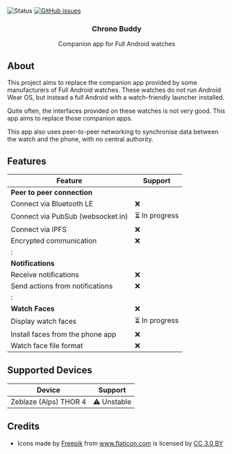 ![Status](https://img.shields.io/badge/status-broken-red.svg)
[![GitHub issues](https://img.shields.io/github/issues/jjv360/chrono-buddy.svg)](https://github.com/jjv360/chrono-buddy/issues)

<h3 align="center">Chrono Buddy</h3>
<p align="center">Companion app for Full Android watches</p>

## About

This project aims to replace the companion app provided by some manufacturers of Full Android watches. These watches do not run Android Wear OS, but instead a full Android with a watch-friendly launcher installed.

Quite often, the interfaces provided on these watches is not very good. This app aims to replace those companion apps.

This app also uses peer-to-peer networking to synchronise data between the watch and the phone, with no central authority.

## Features

Feature                                 | Support
----------------------------------------|--------------
**Peer to peer connection**             |
Connect via Bluetooth LE                | ❌
Connect via PubSub (websocket.in)       | ⏳ In progress
Connect via IPFS                        | ❌
Encrypted communication                 | ❌
:                                       |
**Notifications**                       | 
Receive notifications                   | ❌
Send actions from notifications         | ❌
:                                       |
**Watch Faces**                         | ❌
Display watch faces                     | ⏳ In progress
Install faces from the phone app        | ❌
Watch face file format                  | ❌

## Supported Devices

Device                          | Support
--------------------------------|---------------
Zeblaze (Alps) THOR 4           | ⚠️ Unstable

## Credits

- <div>Icons made by <a href="https://www.freepik.com/?__hstc=57440181.c69de552be290b2c9948ead52a416e93.1556303332235.1558264572483.1559375338564.8&__hssc=57440181.3.1559375338564&__hsfp=2080394937" title="Freepik">Freepik</a> from <a href="https://www.flaticon.com/" 			    title="Flaticon">www.flaticon.com</a> is licensed by <a href="http://creativecommons.org/licenses/by/3.0/" 			    title="Creative Commons BY 3.0" target="_blank">CC 3.0 BY</a></div>
